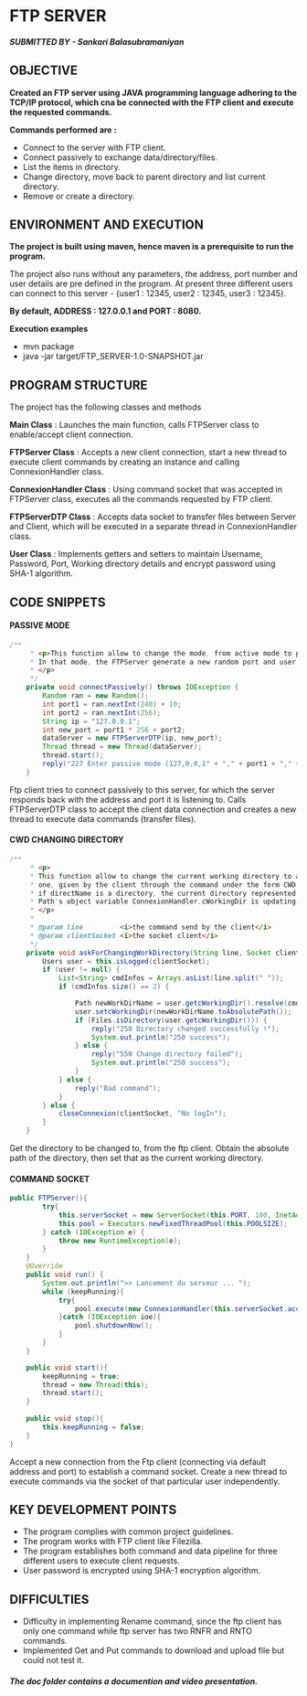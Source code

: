 # **FTP SERVER**
##### _**SUBMITTED BY**_ - **Sankari Balasubramaniyan**

## **OBJECTIVE**

**Created an FTP server using JAVA programming language adhering to the TCP/IP protocol, which cna be connected with the FTP client and execute the requested commands.**

**Commands performed are :**
- Connect to the server with FTP client.
- Connect passively to exchange data/directory/files.
- List the items in directory.
- Change directory, move back to parent directory and list current directory.
- Remove or create a directory.

## **ENVIRONMENT AND EXECUTION**

**The project is built using maven, hence maven is a prerequisite to run the program.** 

The project also runs without any parameters, the address, port number and user details are pre defined in the program.
At present three different users can connect to this server - {user1 : 12345, user2 : 12345, user3 : 12345}.

**By default, ADDRESS : 127.0.0.1 and PORT : 8080.**

**Execution examples**

- mvn package
- java -jar target/FTP_SERVER-1.0-SNAPSHOT.jar

## **PROGRAM STRUCTURE**

The project has the following classes and methods

**Main Class** : Launches the main function, calls FTPServer class to enable/accept client connection.

**FTPServer Class** : Accepts a new client connection, start a new thread to execute client commands by creating an instance and calling ConnexionHandler class.

**ConnexionHandler Class** : Using command socket that was accepted in FTPServer class, executes all the commands requested by FTP client.

**FTPServerDTP Class** : Accepts data socket to transfer files between Server and Client, which will be executed in a separate thread in ConnexionHandler class.

**User Class** : Implements getters and setters to maintain Username, Password, Port, Working directory details and encrypt password using SHA-1 algorithm.

## **CODE SNIPPETS**

#### **PASSIVE MODE**

```java
/**
	 * <p>This function allow to change the mode, from active mode to passive mode.
	 * In that mode, the FTPServer generate a new random port and user the same ip to
	 * </p>
	 */
	private void connectPassively() throws IOException {
		Random ran = new Random();
		int port1 = ran.nextInt(240) + 10;
		int port2 = ran.nextInt(256);
		String ip = "127.0.0.1";
		int new_port = port1 * 256 + port2;
		dataServer = new FTPServerDTP(ip, new_port);
		Thread thread = new Thread(dataServer);
		thread.start();
		reply("227 Enter passive mode (127,0,0,1" + "," + port1 + "," + port2 + ")");
	}
```

Ftp client tries to connect passively to this server, for which the server responds back with the address and port it is listening to. Calls FTPServerDTP class to accept the client data connection and creates a new thread to execute data commands (transfer files).

#### **CWD CHANGING DIRECTORY** 

```java
/**
	 * <p>
	 * This function allow to change the current working directory to a new working
	 * one, given by the client through the command under the form CWD directName.
	 * if directName is a directory, the current directory represented by the static
	 * Path's object variable ConnexionHandler.cWorkingDir is updating.
	 * </p>
	 * 
	 * @param line         <i>the command send by the client</i>
	 * @param clientSocket <i>the socket client</i>
	 */
	private void askForChangingWorkDirectory(String line, Socket clientSocket) {
		Users user = this.isLogged(clientSocket);
		if (user != null) {
			List<String> cmdInfos = Arrays.asList(line.split(" "));
			if (cmdInfos.size() == 2) {

				Path newWorkDirName = user.getcWorkingDir().resolve(cmdInfos.get(1));
				user.setcWorkingDir(newWorkDirName.toAbsolutePath());
				if (Files.isDirectory(user.getcWorkingDir())) {
					reply("250 Directory changed successfully !");
					System.out.println("250 success");
				} else {
					reply("550 Change directory failed");
					System.out.println("250 success");
				}
			} else {
				reply("Bad command");
			}
		} else {
			closeConnexion(clientSocket, "No logIn");
		}
	}
```
Get the directory to be changed to, from the ftp client. Obtain the absolute path of the directory, then set that as the current working directory.

#### **COMMAND SOCKET**

```java
public FTPServer(){
        try{
            this.serverSocket = new ServerSocket(this.PORT, 100, InetAddress.getByName(this.host));
            this.pool = Executors.newFixedThreadPool(this.POOLSIZE);
        } catch (IOException e) {
            throw new RuntimeException(e);
        }
    }
    @Override
    public void run() {
        System.out.println(">> Lancement du serveur ... ");
        while (keepRunning){
            try{
                pool.execute(new ConnexionHandler(this.serverSocket.accept()));
            }catch (IOException ioe){
                pool.shutdownNow();
            }
        }
    }

    public void start(){
    	keepRunning = true;
        thread = new Thread(this);
        thread.start();
    }
    
    public void stop(){
    	this.keepRunning = false;
    }
}
```

Accept a new connection from the Ftp client (connecting via default address and port) to establish a command socket. Create a new thread to execute commands via the socket of that particular user independently. 

## **KEY DEVELOPMENT POINTS**

- The program complies with common project guidelines.
- The program works with FTP client like Filezilla.
- The program establishes both command and data pipeline for three different users to execute client requests.
- User password is encrypted using SHA-1 encryption algorithm.

## **DIFFICULTIES**

- Difficulty in implementing Rename command, since the ftp client has only one command while ftp server has two RNFR and RNTO commands.
- Implemented Get and Put commands to download and upload file but could not test it.

#### _The doc folder contains a documention and video presentation._




